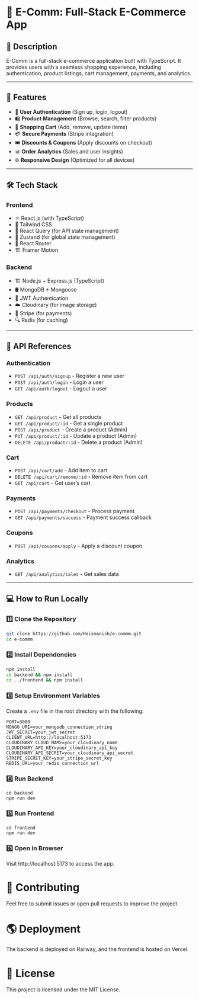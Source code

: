 # 🛒 E-Comm: Full-Stack E-Commerce App

## 📌 Description

E-Comm is a full-stack e-commerce application built with TypeScript. It provides users with a seamless shopping experience, including authentication, product listings, cart management, payments, and analytics.

---

## 🚀 Features

- 🔐 **User Authentication** (Sign up, login, logout)
- 🛍 **Product Management** (Browse, search, filter products)
- 🛒 **Shopping Cart** (Add, remove, update items)
- 💳 **Secure Payments** (Stripe integration)
- 🎟 **Discounts & Coupons** (Apply discounts on checkout)
- 📊 **Order Analytics** (Sales and user insights)
- 🌐 **Responsive Design** (Optimized for all devices)

---

## 🛠 Tech Stack

### **Frontend**

- ⚛️ React.js (with TypeScript)
- 🎨 Tailwind CSS
- 🚀 React Query (for API state management)
- 🔄 Zustand (for global state management)
- 🔗 React Router
- 🏗 Framer Motion

### **Backend**

- 🏗 Node.js + Express.js (TypeScript)
- 🛢 MongoDB + Mongoose
- 🔑 JWT Authentication
- ☁️ Cloudinary (for image storage)
- 🏦 Stripe (for payments)
- 🔍 Redis (for caching)

---

## 📡 API References

### **Authentication**

- `POST /api/auth/signup` - Register a new user
- `POST /api/auth/login` - Login a user
- `GET /api/auth/logout` - Logout a user

### **Products**

- `GET /api/product` - Get all products
- `GET /api/product/:id` - Get a single product
- `POST /api/product` - Create a product (Admin)
- `PUT /api/product/:id` - Update a product (Admin)
- `DELETE /api/product/:id` - Delete a product (Admin)

### **Cart**

- `POST /api/cart/add` - Add item to cart
- `DELETE /api/cart/remove/:id` - Remove item from cart
- `GET /api/cart` - Get user’s cart

### **Payments**

- `POST /api/payments/checkout` - Process payment
- `GET /api/payments/success` - Payment success callback

### **Coupons**

- `POST /api/coupons/apply` - Apply a discount coupon

### **Analytics**

- `GET /api/analytics/sales` - Get sales data

---

## 💻 How to Run Locally

### 1️⃣ Clone the Repository

```sh
git clone https://github.com/Heismanish/e-commm.git
cd e-commm
```

### 2️⃣ Install Dependencies

```sh
npm install
cd backend && npm install
cd ../frontend && npm install
```

### 3️⃣ Setup Environment Variables

Create a `.env` file in the root directory with the following:

```shell
PORT=3000
MONGO_URI=your_mongodb_connection_string
JWT_SECRET=your_jwt_secret
CLIENT_URL=http://localhost:5173
CLOUDINARY_CLOUD_NAME=your_cloudinary_name
CLOUDINARY_API_KEY=your_cloudinary_api_key
CLOUDINARY_API_SECRET=your_cloudinary_api_secret
STRIPE_SECRET_KEY=your_stripe_secret_key
REDIS_URL=your_redis_connection_url

```

### 4️⃣ Run Backend

```shell
cd backend
npm run dev
```

### 5️⃣ Run Frontend

```shell
cd frontend
npm run dev
```

### 6️⃣ Open in Browser

Visit http://localhost:5173 to access the app.

# 🤝 Contributing

Feel free to submit issues or open pull requests to improve the project.

# 🌎 Deployment

The backend is deployed on Railway, and the frontend is hosted on Vercel.

# 📜 License

This project is licensed under the MIT License.
